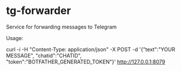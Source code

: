 # tg-forwarder
Service for forwarding messages to Telegram


Usage:


curl -i -H "Content-Type: application/json" -X POST -d '{"text":"YOUR MESSAGE", "chatid":"CHATID", "token":"BOTFATHER_GENERATED_TOKEN"}' http://127.0.0.1:8079
